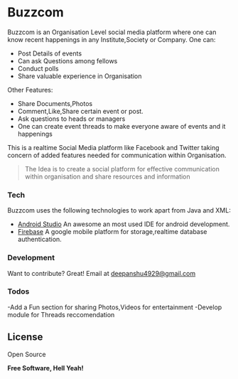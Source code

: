 # Buzzcom



Buzzcom is an Organisation Level social media platform where one can know recent happenings in any Institute,Society or Company.
One can:
  - Post Details of events
  - Can ask Questions among fellows
  - Conduct polls
  - Share valuable experience in Organisation


Other Features:
  - Share Documents,Photos
  - Comment,Like,Share certain event or post.
  - Ask questions to heads or managers
  - One can create event threads to make everyone aware of events and it happenings

This is a realtime Social Media platform like Facebook and Twitter taking concern of added features needed for communication within Organisation. 

>The Idea is to create a social platform
>for effective communication within organisation 
> and share resources and information

### Tech

Buzzcom uses the following technologies to work apart from Java and XML:

* [Android Studio](https://developer.android.com/studio) An awesome an most used IDE for android development.
* [Firebase](https://firebase.google.com) A google mobile platform for storage,realtime database authentication.

### Development
Want to contribute? Great!
Email at deepanshu4929@gmail.com

### Todos

 -Add a Fun section for sharing Photos,Videos for entertainment
 -Develop module for Threads reccomendation

License
----

Open Source


**Free Software, Hell Yeah!**


